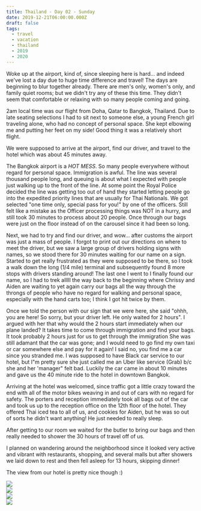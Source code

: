 ```yaml
---
title: Thailand - Day 02 - Sunday
date: 2019-12-21T06:00:00.000Z
draft: false
tags:
  - travel
  - vacation
  - thailand
  - 2019
  - 2020
---
```


Woke up at the airport, kind of, since sleeping here is hard... and indeed we've lost a day due to huge time difference and travel! The days are beginning to blur together already. There are men's only, women's only, and family quiet rooms; but we didn't try any of these this time. They didn't seem that comfortable or relaxing with so many people coming and going.

2am local time was our flight from Doha, Qatar to Bangkok, Thailand. Due to late seating selections I had to sit next to someone else, a young French girl traveling alone, who had no concept of personal space. She kept elbowing me and putting her feet on my side! Good thing it was a relatively short flight.

We were supposed to arrive at the airport, find our driver, and travel to the hotel which was about 45 minutes away.

The Bangkok airport is a _HOT MESS_. So many people everywhere without regard for personal space. Immigration is awful. The line was several thousand people long, and queuing is about what I expected with people just walking up to the front of the line. At some point the Royal Police decided the line was getting too out of hand they started letting people go into the expedited priority lines that are usually for Thai Nationals. We got selected "one time only, special pass for you!" by one of the officers. Still felt like a mistake as the Officer processing things was NOT in a hurry, and still took 30 minutes to process about 20 people. Once through our bags were just on the floor instead of on the carousel since it had been so long.

Next, we had to try and find our driver, and wow... after customs the airport was just a mass of people. I forgot to print out our directions on where to meet the driver, but we saw a large group of drivers holding signs with names, so we stood there for 30 minutes waiting for our name on a sign. Started to get really frustrated as they were supposed to be there, so I took a walk down the long (1/4 mile) terminal and subsequently found 8 more stops with drivers standing around! The last one I went to I finally found our name, so I had to trek alllll the way back to the beginning where Chrissy and Aiden are waiting to yet again carry our bags all the way through the throngs of people who have no regard for walking and personal space, especially with the hand carts too; I think I got hit twice by them.

Once we told the person with our sign that we were here, she said "ohhh, you are here! So sorry, but your driver left. He only waited for 2 hours". I argued with her that why would the 2 hours start immediately when our plane landed? It takes time to come through immigration and find your bags. It took probably 2 hours just for us to get through the immigration She was still adamant that the car was gone; and I would need to go find my own taxi or car somewhere else and pay for it again! I said no, you find me a car since you stranded me. I was supposed to have Black car service to our hotel, but I"m pretty sure she just called me an Uber like service (Grab) b/c she and her 'manager" felt bad. Luckily the car came in about 10 minutes and gave us the 40 minute ride to the hotel in downtown Bangkok.

Arriving at the hotel was welcomed, since traffic got a little crazy toward the end with all of the motor bikes weaving in and out of cars with no regard for safety. The porters and reception immediately took all bags out of the car and took us up to the reception office on the 12th floor of the hotel. They offered Thai iced tea to all of us, and cookies for Aiden, but he was so out of sorts he didn't want anything! He just needed to really sleep.

After getting to our room we waited for the butler to bring our bags and then really needed to shower the 30 hours of travel off of us.

I planned on wandering around the neighborhood since it looked very active and vibrant with restaurants, shopping, and several malls but after showers we laid down to rest and then fell asleep for 13 hours, skipping dinner!

The view from our hotel is pretty nice though :)

<div id="a6a90dad6e926df21c5572e480a81da56" style="display:none">
  <h3>View from our Bangok hotel, the St. Regis.
</h3>
  <p>The hotel pool was right below our room.
</p>
</div>

<div id="a7a3b86e069b4c38258e9a952d5e430b9" style="display:none">
  <h3>Snacks!
</h3>
  <p>Welcome snacks we found in our hotel room, which were quickly devoured before we fell asleep.
</p>
</div>

<div class="demo-gallery">
  <div id="mypicts" class="list-styled"><a href="https://static.bobflorian.com/thailand/day2/0.jpg" data-sub-html="#a6a90dad6e926df21c5572e480a81da56"><img class="img-responsive" src="https://static.bobflorian.com/thailand/day2/thumbnail_0.jpg"><div class="demo-gallery-poster">
  <img src="/img/zoom.png">
</div></a>
  <a href="https://static.bobflorian.com/thailand/day2/1.jpg" data-sub-html="#a7a3b86e069b4c38258e9a952d5e430b9"><img class="img-responsive" src="https://static.bobflorian.com/thailand/day2/thumbnail_1.jpg"><div class="demo-gallery-poster">
  <img src="/img/zoom.png">
</div></a></div>
</div>

<script type="text/javascript">

    lightGallery(document.getElementById('mypicts'), {
    thumbnail:true,
    download:false,
    preload:6
});

    $('#mypicts').justifiedGallery({
    rowHeight : 100,
    lastRow : 'nojustify',
    margins : 20
    });

</script>
